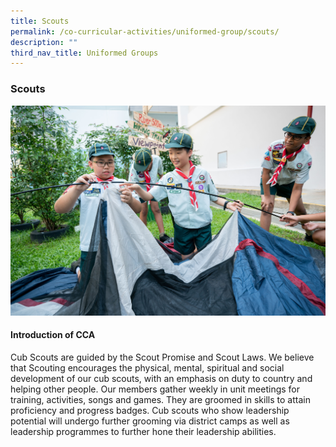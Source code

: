 ```yaml
---
title: Scouts
permalink: /co-curricular-activities/uniformed-group/scouts/
description: ""
third_nav_title: Uniformed Groups
---
```

### **Scouts**
<img src="/images/ug2.jpg" >

#### **Introduction of CCA**
Cub Scouts are guided by the Scout Promise and Scout Laws. We believe that Scouting encourages the physical, mental, spiritual and social development of our cub scouts, with an emphasis on duty to country and helping other people. Our members gather weekly in unit meetings for training, activities, songs and games. They are groomed in skills to attain proficiency and progress badges. Cub scouts who show leadership potential will undergo further grooming via district camps as well as leadership programmes to further hone their leadership abilities.